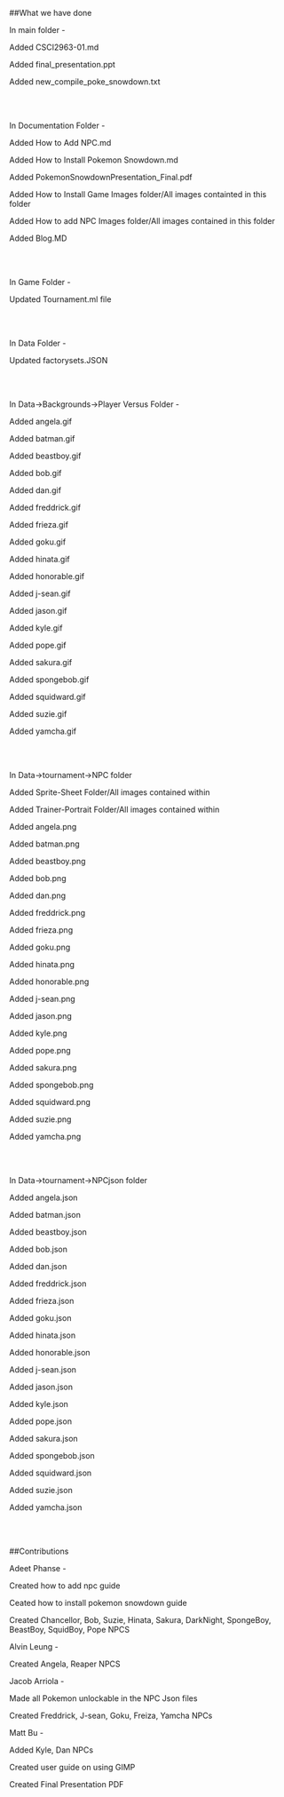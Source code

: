 ##What we have done 

In main folder -

Added CSCI2963-01.md

Added final_presentation.ppt

Added new_compile_poke_snowdown.txt

<br></br>

In Documentation Folder -

Added How to Add NPC.md

Added How to Install Pokemon Snowdown.md

Added PokemonSnowdownPresentation_Final.pdf

Added How to Install Game Images folder/All images containted in this folder

Added How to add NPC Images folder/All images contained in this folder

Added Blog.MD

<br></br>

In Game Folder -
 
Updated Tournament.ml file

<br></br>

In Data Folder -

Updated factorysets.JSON

<br></br>

In Data->Backgrounds->Player Versus Folder -

Added angela.gif

Added batman.gif

Added beastboy.gif

Added bob.gif

Added dan.gif

Added freddrick.gif

Added frieza.gif

Added goku.gif

Added hinata.gif

Added honorable.gif

Added j-sean.gif

Added jason.gif

Added kyle.gif

Added pope.gif

Added sakura.gif

Added spongebob.gif

Added squidward.gif

Added suzie.gif

Added yamcha.gif

<br></br>

In Data->tournament->NPC folder

Added Sprite-Sheet Folder/All images contained within

Added Trainer-Portrait Folder/All images contained within

Added angela.png

Added batman.png

Added beastboy.png

Added bob.png

Added dan.png

Added freddrick.png

Added frieza.png

Added goku.png

Added hinata.png

Added honorable.png

Added j-sean.png

Added jason.png

Added kyle.png

Added pope.png

Added sakura.png

Added spongebob.png

Added squidward.png

Added suzie.png

Added yamcha.png

<br></br>

In Data->tournament->NPCjson folder

Added angela.json

Added batman.json

Added beastboy.json

Added bob.json

Added dan.json

Added freddrick.json

Added frieza.json

Added goku.json

Added hinata.json

Added honorable.json

Added j-sean.json

Added jason.json

Added kyle.json

Added pope.json

Added sakura.json

Added spongebob.json

Added squidward.json

Added suzie.json

Added yamcha.json

<br></br>

##Contributions

Adeet Phanse -

Created how to add npc guide

Ceated how to install pokemon snowdown guide

Created Chancellor, Bob, Suzie, Hinata, Sakura, DarkNight, SpongeBoy, BeastBoy, SquidBoy, Pope NPCS

Alvin Leung -

Created Angela, Reaper NPCS

Jacob Arriola -

Made all Pokemon unlockable in the NPC Json files

Created Freddrick, J-sean, Goku, Freiza, Yamcha NPCs

Matt Bu - 

Added Kyle, Dan NPCs

Created user guide on using GIMP

Created Final Presentation PDF



